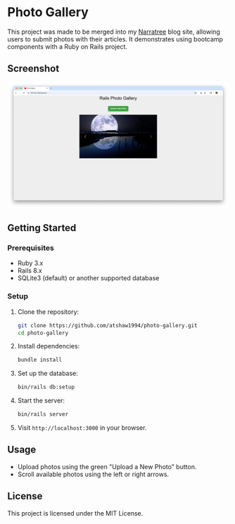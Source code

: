# Photo Gallery

This project was made to be merged into my [Narratree](https://github.com/atshaw1994/Narratree) blog site, allowing users to submit photos with their articles. It demonstrates using bootcamp components with a Ruby on Rails project.

## Screenshot

![Screenshot](Screenshot.png)

## Getting Started

### Prerequisites

- Ruby 3.x
- Rails 8.x
- SQLite3 (default) or another supported database

### Setup

1. Clone the repository:
   ```sh
   git clone https://github.com/atshaw1994/photo-gallery.git
   cd photo-gallery
   ```
2. Install dependencies:
   ```sh
   bundle install
   ```
3. Set up the database:
   ```sh
   bin/rails db:setup
   ```
4. Start the server:
   ```sh
   bin/rails server
   ```
5. Visit `http://localhost:3000` in your browser.

## Usage

- Upload photos using the green "Upload a New Photo" button.
- Scroll available photos using the left or right arrows.

## License

This project is licensed under the MIT License.
